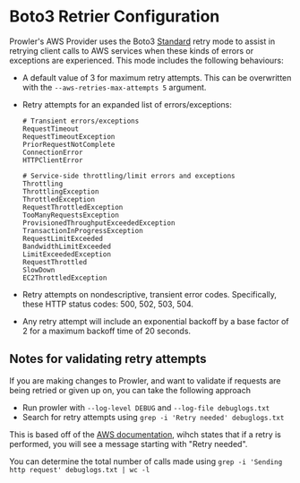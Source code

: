 # Boto3 Retrier Configuration

Prowler's AWS Provider uses the Boto3 [Standard](https://boto3.amazonaws.com/v1/documentation/api/latest/guide/retries.html) retry mode to assist in retrying client calls to AWS services when these kinds of errors or exceptions are experienced. This mode includes the following behaviours:

- A default value of 3 for maximum retry attempts. This can be overwritten with the `--aws-retries-max-attempts 5` argument.

- Retry attempts for an expanded list of errors/exceptions:
    ```
    # Transient errors/exceptions
    RequestTimeout
    RequestTimeoutException
    PriorRequestNotComplete
    ConnectionError
    HTTPClientError

    # Service-side throttling/limit errors and exceptions
    Throttling
    ThrottlingException
    ThrottledException
    RequestThrottledException
    TooManyRequestsException
    ProvisionedThroughputExceededException
    TransactionInProgressException
    RequestLimitExceeded
    BandwidthLimitExceeded
    LimitExceededException
    RequestThrottled
    SlowDown
    EC2ThrottledException
    ```

- Retry attempts on nondescriptive, transient error codes. Specifically, these HTTP status codes: 500, 502, 503, 504.

- Any retry attempt will include an exponential backoff by a base factor of 2 for a maximum backoff time of 20 seconds.

## Notes for validating retry attempts

If you are making changes to Prowler, and want to validate if requests are being retried or given up on, you can take the following approach

* Run prowler with `--log-level DEBUG` and `--log-file debuglogs.txt`
* Search for retry attempts using `grep -i 'Retry needed' debuglogs.txt`

This is based off of the [AWS documentation](https://boto3.amazonaws.com/v1/documentation/api/latest/guide/retries.html#checking-retry-attempts-in-your-client-logs), wihch states that if a retry is performed, you will see a message starting with "Retry needed".

You can determine the total number of calls made using `grep -i 'Sending http request' debuglogs.txt | wc -l`
